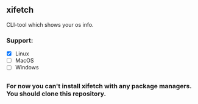 ## xifetch
CLI-tool which shows your os info.

### Support:
- [x] Linux
- [ ] MacOS
- [ ] Windows

##

### For now you can't install xifetch with any package managers. You should clone this repository.

